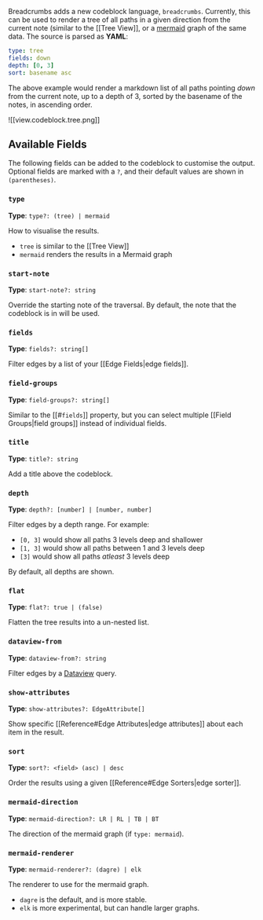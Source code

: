 Breadcrumbs adds a new codeblock language, `breadcrumbs`. Currently, this can be used to render a tree of all paths in a given direction from the current note (similar to the [[Tree View]], or a [mermaid](https://mermaid.js.org) graph of the same data. The source is parsed as **YAML**:

```yaml
type: tree
fields: down
depth: [0, 3]
sort: basename asc
```

The above example would render a markdown list of all paths pointing _down_ from the current note, up to a depth of 3, sorted by the basename of the notes, in ascending order.

![[view.codeblock.tree.png]]

## Available Fields

The following fields can be added to the codeblock to customise the output. Optional fields are marked with a `?`, and their default values are shown in `(parentheses)`.

### `type`

**Type**: `type?: (tree) | mermaid`

How to visualise the results.

- `tree` is similar to the [[Tree View]]
- `mermaid` renders the results in a Mermaid graph

### `start-note`

**Type**: `start-note?: string`

Override the starting note of the traversal. By default, the note that the codeblock is in will be used.

### `fields`

**Type**: `fields?: string[]`

Filter edges by a list of your [[Edge Fields|edge fields]].

### `field-groups`

**Type**: `field-groups?: string[]`

Similar to the [[#`fields`]] property, but you can select multiple [[Field Groups|field groups]] instead of individual fields.

### `title`

**Type**: `title?: string`

Add a title above the codeblock.

### `depth`

**Type**: `depth?: [number] | [number, number]`

Filter edges by a depth range. For example:

- `[0, 3]` would show all paths 3 levels deep and shallower
- `[1, 3]` would show all paths between 1 and 3 levels deep
- `[3]` would show all paths _atleast_ 3 levels deep

By default, all depths are shown.

### `flat`

**Type**: `flat?: true | (false)`

Flatten the tree results into a un-nested list.

### `dataview-from`

**Type**: `dataview-from?: string`

Filter edges by a [Dataview](http://blacksmithgu.github.io/obsidian-dataview/) query.

### `show-attributes`

**Type**: `show-attributes?: EdgeAttribute[]`

Show specific [[Reference#Edge Attributes|edge attributes]] about each item in the result.

### `sort`

**Type**: `sort?: <field> (asc) | desc`

Order the results using a given [[Reference#Edge Sorters|edge sorter]].

### `mermaid-direction`

**Type**: `mermaid-direction?: LR | RL | TB | BT`

The direction of the mermaid graph (if `type: mermaid`).

### `mermaid-renderer`

**Type**: `mermaid-renderer?: (dagre) | elk`

The renderer to use for the mermaid graph.

- `dagre` is the default, and is more stable.
- `elk` is more experimental, but can handle larger graphs.

